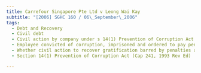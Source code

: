 ```yaml
---
title: Carrefour Singapore Pte Ltd v Leong Wai Kay 
subtitle: "[2006] SGHC 160 / 06\_September\_2006"
tags:
  - Debt and Recovery
  - Civil debt
  - Civil action by company under s 14(1) Prevention of Corruption Act to recover gratification accepted by former manager whilst employed by company
  - Employee convicted of corruption, imprisoned and ordered to pay penalty in the sum of amount of bribes received
  - Whether civil action to recover gratification barred by penalties and disgorgement ordered under criminal proceedings
  - Section 14(1) Prevention of Corruption Act (Cap 241, 1993 Rev Ed)

---
```


